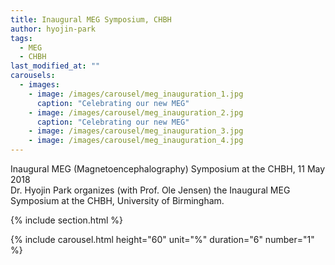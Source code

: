 ```yaml
---
title: Inaugural MEG Symposium, CHBH
author: hyojin-park
tags:
  - MEG
  - CHBH
last_modified_at: ""
carousels:
  - images: 
    - image: /images/carousel/meg_inauguration_1.jpg
      caption: "Celebrating our new MEG"
    - image: /images/carousel/meg_inauguration_2.jpg
      caption: "Celebrating our new MEG"
    - image: /images/carousel/meg_inauguration_3.jpg
    - image: /images/carousel/meg_inauguration_4.jpg
---
```

Inaugural MEG (Magnetoencephalography) Symposium at the CHBH, 11 May 2018 <br>
Dr. Hyojin Park organizes (with Prof. Ole Jensen) the Inaugural MEG Symposium at the CHBH, University of Birmingham.

{% include section.html %}

{% include carousel.html height="60" unit="%" duration="6" number="1" %}
